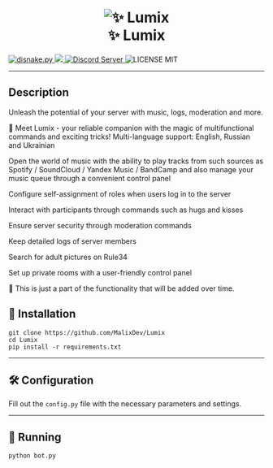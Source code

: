 <p align="light">
<h1 align="center">
  <br>
  <a><img src="https://cdn.discordapp.com/attachments/1151406452611751936/1191827299566366740/Lumix-CC_1.png" alt=" ✨ Lumix"></a>
  <br>
   ✨ Lumix
  <br>
</h1>
  <p align="light">
    <a href="https://github.com/Rapptz/discord.py/">
      <img src="https://img.shields.io/badge/disnake-py-blue.svg" alt="disnake.py">
    </a>
    <a href="https://www.python.org/">
    	<img src="https://img.shields.io/badge/Python-3.11.7-blue">
    </a>
    <a href="https://discord.gg/2HqTa66bZA">
        <img src="https://discord.com/api/guilds/1019681172940390430/widget.png" alt="Discord Server">
    </a>
    <a>
        <img src="https://img.shields.io/badge/license-MIT-green" alt="LICENSE MIT">
    </a>
  </p>
</p>

___

## Description
Unleash the potential of your server with music, logs, moderation and more.

🌟 Meet Lumix - your reliable companion with the magic of multifunctional commands and exciting tricks!
Multi-language support: English, Russian and Ukrainian

Open the world of music with the ability to play tracks from such sources as Spotify / SoundCloud / Yandex Music / BandCamp and also manage your music queue through a convenient control panel

Configure self-assignment of roles when users log in to the server

Interact with participants through commands such as hugs and kisses

Ensure server security through moderation commands

Keep detailed logs of server members

Search for adult pictures on Rule34

Set up private rooms with a user-friendly control panel

🌟 This is just a part of the functionality that will be added over time.

## 🔑 Installation
```
git clone https://github.com/MalixDev/Lumix
cd Lumix
pip install -r requirements.txt
```
___


## 🛠 Configuration
Fill out the `config.py` file with the necessary parameters and settings.

___


## 🚀 Running

```
python bot.py
```

